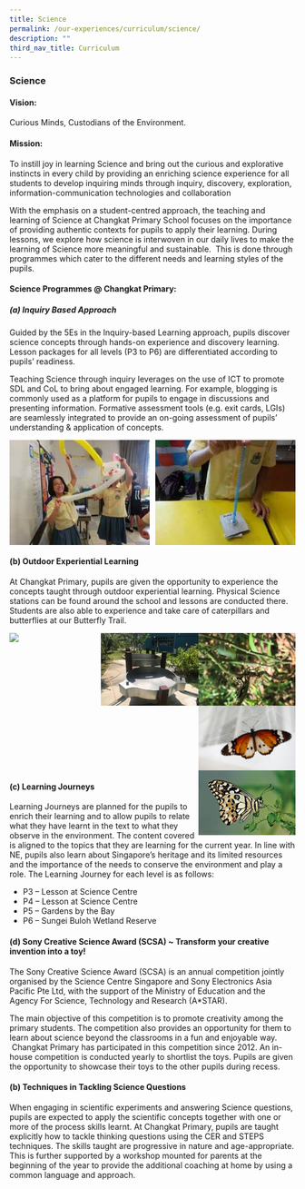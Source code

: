 ```yaml
---
title: Science
permalink: /our-experiences/curriculum/science/
description: ""
third_nav_title: Curriculum
---
```

### **Science**
#### **Vision:**
Curious Minds, Custodians of the Environment.

#### **Mission:**
To instill joy in learning Science and bring out the curious and explorative instincts in every child by providing an enriching science experience for all students to develop inquiring minds through inquiry, discovery, exploration, information-communication technologies and collaboration

With the emphasis on a student-centred approach, the teaching and learning of Science at Changkat Primary School focuses on the importance of providing authentic contexts for pupils to apply their learning. During lessons, we explore how science is interwoven in our daily lives to make the learning of Science more meaningful and sustainable.  This is done through programmes which cater to the different needs and learning styles of the pupils.

#### **Science Programmes @ Changkat Primary:**
##### **(a) Inquiry Based Approach**
Guided by the 5Es in the Inquiry-based Learning approach, pupils discover science concepts through hands-on experience and discovery learning. Lesson packages for all levels (P3 to P6) are differentiated according to pupils’ readiness.

Teaching Science through inquiry leverages on the use of ICT to promote SDL and CoL to bring about engaged learning. For example, blogging is commonly used as a platform for pupils to engage in discussions and presenting information. Formative assessment tools (e.g. exit cards, LGIs) are seamlessly integrated to provide an on-going assessment of pupils’ understanding & application of concepts.

<img src="/images/science1.jpg" style="width:49%" align=left>
<img src="/images/science2.jpg" style="width:49%" align=right>

<br clear="left">

#### **(b) Outdoor Experiential Learning**
At Changkat Primary, pupils are given the opportunity to experience the concepts taught through outdoor experiential learning. Physical Science stations can be found around the school and lessons are conducted there. Students are also able to experience and take care of caterpillars and butterflies at our Butterfly Trail.

<img src="/images/science3.png" style="width:29%;margin-right:15px;" align = "left">

<img src="/images/science4.jpg" style="width:34%" align=left>
<img src="/images/science5.jpg" style="width:34%" align=right>
<br><br><br><br><br><br><br>
<img src="/images/science6.jpg" style="width:34%" align=left>
<img src="/images/science7.png" style="width:34%" align=right>

<br clear="left">

#### **(c) Learning Journeys**
Learning Journeys are planned for the pupils to enrich their learning and to allow pupils to relate what they have learnt in the text to what they observe in the environment. The content covered is aligned to the topics that they are learning for the current year. In line with NE, pupils also learn about Singapore’s heritage and its limited resources and the importance of the needs to conserve the environment and play a role. The Learning Journey for each level is as follows:

*   P3 – Lesson at Science Centre
*   P4 – Lesson at Science Centre
*   P5 – Gardens by the Bay
*   P6 – Sungei Buloh Wetland Reserve

#### **(d) Sony Creative Science Award (SCSA)  ~  Transform your creative invention into a toy!**
The Sony Creative Science Award (SCSA) is an annual competition jointly organised by the Science Centre Singapore and Sony Electronics Asia Pacific Pte Ltd, with the support of the Ministry of Education and the Agency For Science, Technology and Research (A\*STAR).

The main objective of this competition is to promote creativity among the primary students. The competition also provides an opportunity for them to learn about science beyond the classrooms in a fun and enjoyable way.  Changkat Primary has participated in this competition since 2012. An in-house competition is conducted yearly to shortlist the toys. Pupils are given the opportunity to showcase their toys to the other pupils during recess.

#### **(b) Techniques in Tackling Science Questions**
When engaging in scientific experiments and answering Science questions, pupils are expected to apply the scientific concepts together with one or more of the process skills learnt. At Changkat Primary, pupils are taught explicitly how to tackle thinking questions using the CER and STEPS techniques. The skills taught are progressive in nature and age-appropriate. This is further supported by a workshop mounted for parents at the beginning of the year to provide the additional coaching at home by using a common language and approach.